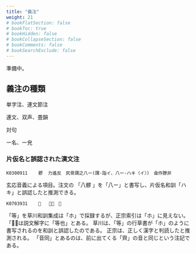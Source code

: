 ```yaml
---
title: "義注"
weight: 21
# bookFlatSection: false
# bookToc: true
# bookHidden: false
# bookCollapseSection: false
# bookComments: false
# bookSearchExclude: false
---
```

準備中。

## 義注の種類

単字注、連文節注

連文、双声、畳韻

対句

ー名、ー皃

### 片仮名と誤認された漢文注


    K0300911    髎  力遙反　尻骨謂之八ー(謂-詣イ、八ー-ハキ〈イ〉)　侖作膫非

玄応音義による項目。注文の
「八髎 」を「八ー」と書写し、片仮名和訓「ハキ」と誤認したと推測できる。

    K0703931    𪗍   音同　等

「等」を草川和訓集成は「ホ」で採録するが、正宗索引は「ホ」に見えない。
「𪗍」は説文解字に「等也」とある。
草川は、「等」の行草書が「ホ」のように書写されるのを和訓と誤認したのである。
正宗は、正しく漢字と判読したと推測される。
「音同」とあるのは、前に出てくる「齊」の音と同じという注記である。